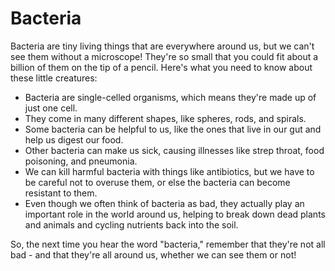 # Bacteria

Bacteria are tiny living things that are everywhere around us, but we can't see them without a microscope! They're so small that you could fit about a billion of them on the tip of a pencil. Here's what you need to know about these little creatures:

- Bacteria are single-celled organisms, which means they're made up of just one cell.
- They come in many different shapes, like spheres, rods, and spirals.
- Some bacteria can be helpful to us, like the ones that live in our gut and help us digest our food.
- Other bacteria can make us sick, causing illnesses like strep throat, food poisoning, and pneumonia.
- We can kill harmful bacteria with things like antibiotics, but we have to be careful not to overuse them, or else the bacteria can become resistant to them.
- Even though we often think of bacteria as bad, they actually play an important role in the world around us, helping to break down dead plants and animals and cycling nutrients back into the soil. 

So, the next time you hear the word "bacteria," remember that they're not all bad - and that they're all around us, whether we can see them or not!
